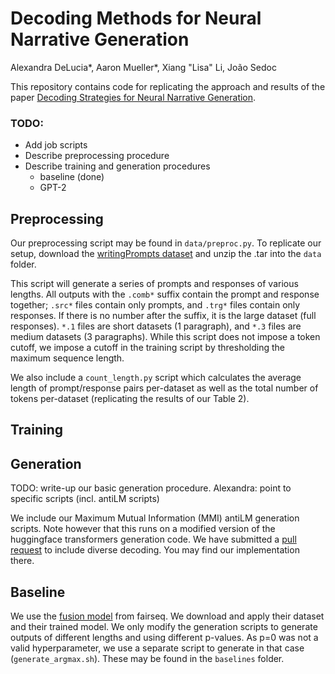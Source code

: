 # Decoding Methods for Neural Narrative Generation
Alexandra DeLucia\*, Aaron Mueller\*, Xiang "Lisa" Li, João Sedoc

This repository contains code for replicating the approach and results of the paper [Decoding Strategies for Neural Narrative Generation](https://arxiv.org/abs/2010.07375).

### TODO:
- Add job scripts
- Describe preprocessing procedure
- Describe training and generation procedures
	- baseline (done)
	- GPT-2

## Preprocessing
Our preprocessing script may be found in `data/preproc.py`. To replicate our setup, download the [writingPrompts dataset](https://dl.fbaipublicfiles.com/fairseq/data/writingPrompts.tar.gz) and unzip the .tar into  the `data` folder.

This script will generate a series of prompts and responses of various lengths. All outputs with the `.comb*` suffix contain the prompt and response together; `.src*` files contain only prompts, and `.trg*` files contain only responses. If there is no number after the suffix, it is the large dataset (full responses). `*.1` files are short datasets (1 paragraph), and `*.3` files are medium datasets (3 paragraphs). While this script does not impose a token cutoff, we impose a cutoff in the training script by thresholding the maximum sequence length.

We also include a `count_length.py` script which calculates the average length of prompt/response pairs per-dataset as well as the total number of tokens per-dataset (replicating the results of our Table 2).

## Training

## Generation
TODO: write-up our basic generation procedure. Alexandra: point to specific scripts (incl. antiLM scripts)

We include our Maximum Mutual Information (MMI) antiLM generation scripts. Note however that this runs on a modified version of the huggingface transformers generation code. We have submitted a [pull request](https://github.com/huggingface/transformers/pull/7931) to include diverse decoding. You may find our implementation there.

## Baseline
We use the [fusion model](https://github.com/pytorch/fairseq/blob/master/examples/stories/README.md) from fairseq. We download and apply their dataset and their trained model. We only modify the generation scripts to generate outputs of different lengths and using different p-values. As p=0 was not a valid hyperparameter, we use a separate script to generate in that case (`generate_argmax.sh`). These may be found in the `baselines` folder.
